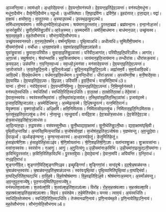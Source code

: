 

  
अ॒ञ्जन्ति॒त्वा। त्वाम॑ध्व॒रे। अ॒ध्व॒रेदे॑व॒यन्तः॑। दे॒व॒यन्तो॒वन॑स्पते। दे॒व॒यन्त॒इति॑दे॒व॒ऽयन्तः॑। वन॑स्पते॒मधु॑ना। मधु॑ना॒दैव्ये॑न। दैव्ये॒नेति॒दैव्ये॑न॥ यदू॒र्ध्वः। ऊ॒र्ध्वस्ति॑ष्ठाः। ति॒ष्ठा॒द्रवि॑णः। द्रवि॑णे॒ह। इ॒हद॑त्तात्। द॒त्ता॒द्यत्। यद्वा॑। वा॒क्षयः॑। क्षयो॑मा॒तुः। मा॒तुर॒स्याः। अ॒स्याउ॒पस्थे॑। उ॒पस्थ॒इत्यु॒पऽस्थे॑॥  
समि॑ध्दस्य॒श्रय॑माणः। समि॑ध्द॒स्येति॒संऽइ॑ध्दस्य। श्रय॑माणःपु॒रस्ता॑त्। पु॒रस्ता॒ब्रह्म॑। ब्रह्म॑वन्वा॒नः। व॒न्वा॒नोअ॒जरं॑। अ॒जरं॑सु॒वीरं॑। सु॒वीर॒मिति॑सु॒ऽवीरं॑॥ आ॒रेअ॒स्मत्। अ॒स्मदम॑तिं। अम॑तिं॒बाध॑मानः। बाध॑मान॒उत्। उच्छ्र॑यस्व। श्र॒य॒स्व॒म॒ह॒ते। म॒ह॒तेसौभ॑गाय। सौभ॑गा॒येति॒सौभ॑गाय॥  
उच्छ्र॑यस्ववनस्पते। व॒न॒स्प॒ते॒वर्ष्म॑न्। वर्ष्म॑न्पृथि॒व्याः। पृ॒थि॒व्याअधि॑। अधीत्यधि॑॥ सुमि॑तीमी॒यमा॑नः। मी॒यमा॑नो॒वर्चः॑। वर्चो॑धाः। धा॒य॒ज्ञवा॑हसे। य॒ज्ञवा॑हस॒इति॑य॒ज्ञऽवा॑हसे॥  
युवा॑सु॒वासाः॑। सु॒वासाः॒परि॑वीतः। सु॒वासा॒इति॑सु॒ऽवासाः॑। परि॑वीत॒आगा॑त्। परि॑वीत॒इति॒परि॑ऽवीतः। आगा॑त्। अ॒गा॒त्सं। समु॒श्रेया॑न्। श्रेया॑न्भवसि। भ॒व॒सिजाय॑मानः। जाय॑मान॒इति॒जाय॑मानः॥ तन्धीरा॑सः। धीरा॑सःक॒वयः॑। क॒वय॒उत्। उन्न॑यन्ति। न॒य॒न्ति॒स्वा॒ध्यः॑। स्वा॒ध्यो॒३॒॑मन॑सा। मन॑सादेव॒यन्तः॑। दे॒व॒यन्त॒इति॑दे॒व॒ऽयन्तः॑॥  
जा॒तोजा॑यते। जा॒य॒तेसु॒दि॒न॒त्वे। सु॒दि॒न॒त्वेअह्नां॑। सु॒दि॒न॒त्वइति॑सु॒दि॒न॒ऽत्वे। अह्नां॑सम॒र्ये। स॒म॒र्यआवि॒दथे॑। आवि॒दथे॑। वि॒दथे॒वर्ध॑मानः। वर्ध॑मान॒इति॒वर्ध॑मानः॥ पु॒नन्ति॒धीराः॑। धीराः॑अ॒पसः॑। अ॒पसो॑मनी॒षा। म॒नी॒षादे॑व॒याः। दे॒व॒यावि॑प्रः। दे॒व॒याइति॑दे॒व॒ऽयाः। वि॒प्र॒उत्। उदि॑यर्ति। इ॒य॒र्ति॒वाचं॑। वाच॒मिति॒वाचं॑॥3॥  
यान्वः॑। वो॒नरः॑। नरो॑देव॒यन्तः॑। दे॒व॒यन्तो॑निमि॒म्युः। दे॒व॒यन्त॒इति॑दे॒व॒ऽयन्तः॑। नि॒मि॒म्युर्वन॑स्पते। वन॑स्पते॒स्वधि॑तिः। स्वधि॑तिर्वा। स्वधि॑ति॒रिति॒स्वऽधि॑तिः। वा॒त॒तक्ष॑। त॒तक्षेति॑त॒तक्ष॑॥ तेदे॒वासः॑। दे॒वास॒स्स्वर॑वः। स्वर॑वस्तस्थि॒वांसः॑। त॒स्थि॒वांसः॑प्र॒जाव॑त्। त॒स्थि॒वांस॒इति॑त॒स्थि॒ऽवांसः॑। प्र॒जाव॑द॒स्मे। प्र॒जाव॒दिति॑प्र॒जाऽव॑त्। अ॒स्मेदि॑धिषन्तु। अ॒स्मेइत्य॒स्मे। दि॒धि॒षन्तु॒रत्नं॑। रत्न॒मिति॒रत्नं॑॥  
येवृ॒क्णासः॑। वृ॒क्णासो॒अधि॑। अधि॒क्षमि॑। क्षमि॒निमि॑तासः। निमि॑तासोय॒तस्रु॑चः। निमि॑तास॒इति॒निऽमि॑तासः। य॒तस्रु॑च॒इति॑य॒तऽस्रु॑चः॥ तेनः॑। नो॒व्य॒न्तु॒। व्य॒न्तु॒वार्यं॑। वार्यं॑दे॒व॒त्रा। दे॒व॒त्राक्षे॑त्र॒साध॑सः। दे॒व॒त्रेति॑दे॒व॒ऽत्रा। क्षे॒त्र॒साध॑स॒इति॑क्षे॒त्र॒ऽसाध॑सः॥  
आ॒दि॒त्यारु॒द्राः। रु॒द्रा॒वस॑वः। वस॑वस्सुनी॒थाः। सु॒नी॒थाद्यावा॒क्षामा॑। सु॒नी॒थेति॑सु॒ऽनी॒थाः। द्यावा॒क्षामा॑पृथि॒वी। पृ॒थि॒वीअ॒न्तरि॑क्षं। अ॒न्तरि॑क्ष॒मित्य॒न्तरि॑क्षं॥ स॒जोष॑सोय॒ज्ञं। स॒जोष॑स॒इति॑स॒ऽजोष॑सः। य॒ज्ञम॑वन्तु। अ॒व॒न्तु॒दे॒वाः। दे॒वाऊ॒र्ध्वं। ऊ॒र्ध्वङ्कृ॑ण्वन्तु। कृ॒ण्व॒न्त्व॒ध्वरस्य॑। अ॒ध्व॒रस्य॑के॒तुं। के॒तुमिति॑के॒तुं॥  
हं॒साइ॑वश्रेणि॒शः। हं॒साइ॒वेति॑हं॒साःऽइ॑व। श्रे॒णि॒शोयता॑नाः। श्रे॒णि॒शइति॑श्रे॒णि॒ऽशः। यता॑नाश्शु॒क्राः। शु॒क्रावसा॑नाः। वसा॑ना॒स्वर॑वः। स्वर॑वोनः। न॒आगुः॑। आगुः॑। अ॒गु॒रित्य॑गुः॥ उ॒न्नी॒यमा॑नाःक॒विभिः॑। उ॒न्नी॒यमा॑ना॒इत्यु॒त्ऽनी॒यमा॑नाः। क॒विभिः॑पु॒रस्ता॑त्। क॒विभि॒रिति॑क॒विऽभिः॑। पु॒रस्ता॑द्दे॒वाः। दे॒वादे॒वानां॑। दे॒वाना॒मपि॑। अपि॑यन्ति। य॒न्ति॒राधः॑। राध॒इति॒राधः॑॥  
शृ॒ङ्गाणी॑वे॒त्। शृ॒ङ्गा॑णी॒वेति॒शृङ्गा॑णिऽइव। इच्छृ॒ङ्गिणां॑। शृ॒ङ्गिणां॒सं। सन्द॑दृश्रे। द॒द॒श्रे॒च॒षाळ॑वन्तः। च॒षाळ॑वन्त॒स्वर॑वः। च॒षाळ॑वन्त॒इति॑च॒षाळ॑ऽवन्तः। स्वर॑वःपृथि॒व्यां। पृ॒थि॒व्यामिति॑पृ॒थि॒व्यां॥ वा॒घद्भि॑र्वा। वा॒घद्भि॒रिति॑वा॒घत्ऽभिः॑। वा॒वि॒ह॒वे। वि॒ह॒वेश्रोष॑माणाः। वि॒ह॒वइति॑वि॒ऽह॒वे। श्रोष॑माणाअ॒स्मान्। अ॒स्माँअ॑वन्तु। अ॒व॒न्तुपृ॒त॒नाज्ये॑षु। पृ॒त॒नाज्ये॒ष्विति॑पृ॒त॒नाज्ये॑षु॥  
वन॑स्पतेश॒तव॑ल्शः। श॒तव॑ल्शो॒वि। श॒तव॑ल्श॒इति॑श॒तऽव॑ल्शः। विरो॑ह। रो॒ह॒स॒हस्र॑वल्शाः। स॒हस्र॑वल्शा॒वि। स॒हस्रव॑ल्शा॒इति॑स॒हस्र॑ऽवल्शाः। विव॒यं। व॒यंरु॑हेम। रु॒हे॒मेति॑रुहेम॥ यन्त्वा। त्वाम॒यं। अ॒यंस्वधि॑तिः। स्वधि॑ति॒स्तेज॑मानः। स्वधि॑ति॒रिति॒स्वऽधि॑तिः। तेज॑मानःप्रणि॒नाय॑। प्र॒णि॒नाय॑मह॒ते। प्र॒णि॒नायेति॑प्र॒ऽनि॒नाय॑। म॒ह॒तेसौभ॑गाय। सौभ॑गा॒येति॒सौभ॑गाय॥4॥  
